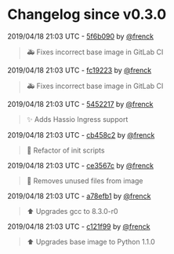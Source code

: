 # Changelog since v0.3.0

2019/04/18 21:03 UTC - [5f6b090](https://github.com/hassio-addons/addon-glances/commit/5f6b0907ccacad65f954578ecc84d42d6f42ddb7) by [@frenck](https://github.com/frenck)
> :ambulance: Fixes incorrect base image in GitLab CI 

2019/04/18 21:03 UTC - [fc19223](https://github.com/hassio-addons/addon-glances/commit/fc192237ce042229aa288744548908910b55797f) by [@frenck](https://github.com/frenck)
> :ambulance: Fixes incorrect base image in GitLab CI 

2019/04/18 21:03 UTC - [5452217](https://github.com/hassio-addons/addon-glances/commit/545221714d59aec976f649cd69f48801d0ca9480) by [@frenck](https://github.com/frenck)
> :sparkles: Adds Hassio Ingress support 

2019/04/18 21:03 UTC - [cb458c2](https://github.com/hassio-addons/addon-glances/commit/cb458c292b5737db2f0ebc18951780f7b07d3029) by [@frenck](https://github.com/frenck)
> :hammer: Refactor of init scripts 

2019/04/18 21:03 UTC - [ce3567c](https://github.com/hassio-addons/addon-glances/commit/ce3567cda50945f94712e9dccd3ecf4977a5c7e0) by [@frenck](https://github.com/frenck)
> :hammer: Removes unused files from image 

2019/04/18 21:03 UTC - [a78efb1](https://github.com/hassio-addons/addon-glances/commit/a78efb1ce0c78fd3e021b62448057ac76038ad80) by [@frenck](https://github.com/frenck)
> :arrow_up: Upgrades gcc to 8.3.0-r0 

2019/04/18 21:03 UTC - [c121f99](https://github.com/hassio-addons/addon-glances/commit/c121f99cd318a053c43fa324698df16559526b8d) by [@frenck](https://github.com/frenck)
> :arrow_up: Upgrades base image to Python 1.1.0 

